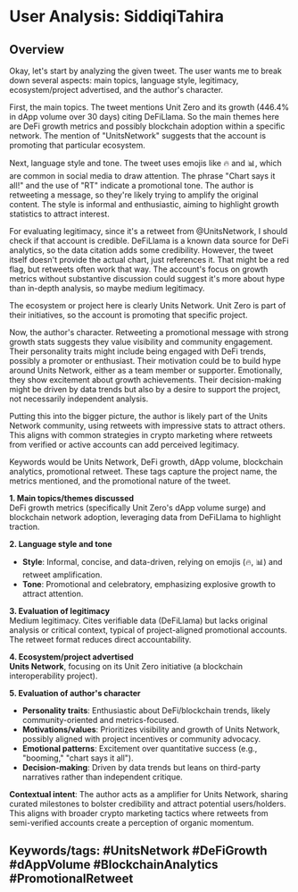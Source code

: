 # User Analysis: SiddiqiTahira

## Overview

<think>
Okay, let's start by analyzing the given tweet. The user wants me to break down several aspects: main topics, language style, legitimacy, ecosystem/project advertised, and the author's character. 

First, the main topics. The tweet mentions Unit Zero and its growth (446.4% in dApp volume over 30 days) citing DeFiLlama. So the main themes here are DeFi growth metrics and possibly blockchain adoption within a specific network. The mention of "UnitsNetwork" suggests that the account is promoting that particular ecosystem.

Next, language style and tone. The tweet uses emojis like 🔥 and 📊, which are common in social media to draw attention. The phrase "Chart says it all!" and the use of "RT" indicate a promotional tone. The author is retweeting a message, so they're likely trying to amplify the original content. The style is informal and enthusiastic, aiming to highlight growth statistics to attract interest.

For evaluating legitimacy, since it's a retweet from @UnitsNetwork, I should check if that account is credible. DeFiLlama is a known data source for DeFi analytics, so the data citation adds some credibility. However, the tweet itself doesn't provide the actual chart, just references it. That might be a red flag, but retweets often work that way. The account's focus on growth metrics without substantive discussion could suggest it's more about hype than in-depth analysis, so maybe medium legitimacy.

The ecosystem or project here is clearly Units Network. Unit Zero is part of their initiatives, so the account is promoting that specific project. 

Now, the author's character. Retweeting a promotional message with strong growth stats suggests they value visibility and community engagement. Their personality traits might include being engaged with DeFi trends, possibly a promoter or enthusiast. Their motivation could be to build hype around Units Network, either as a team member or supporter. Emotionally, they show excitement about growth achievements. Their decision-making might be driven by data trends but also by a desire to support the project, not necessarily independent analysis.

Putting this into the bigger picture, the author is likely part of the Units Network community, using retweets with impressive stats to attract others. This aligns with common strategies in crypto marketing where retweets from verified or active accounts can add perceived legitimacy.

Keywords would be Units Network, DeFi growth, dApp volume, blockchain analytics, promotional retweet. These tags capture the project name, the metrics mentioned, and the promotional nature of the tweet.
</think>

**1. Main topics/themes discussed**  
DeFi growth metrics (specifically Unit Zero's dApp volume surge) and blockchain network adoption, leveraging data from DeFiLlama to highlight traction.  

**2. Language style and tone**  
- **Style**: Informal, concise, and data-driven, relying on emojis (🔥, 📊) and retweet amplification.  
- **Tone**: Promotional and celebratory, emphasizing explosive growth to attract attention.  

**3. Evaluation of legitimacy**  
Medium legitimacy. Cites verifiable data (DeFiLlama) but lacks original analysis or critical context, typical of project-aligned promotional accounts. The retweet format reduces direct accountability.  

**4. Ecosystem/project advertised**  
**Units Network**, focusing on its Unit Zero initiative (a blockchain interoperability project).  

**5. Evaluation of author's character**  
- **Personality traits**: Enthusiastic about DeFi/blockchain trends, likely community-oriented and metrics-focused.  
- **Motivations/values**: Prioritizes visibility and growth of Units Network, possibly aligned with project incentives or community advocacy.  
- **Emotional patterns**: Excitement over quantitative success (e.g., "booming," "chart says it all").  
- **Decision-making**: Driven by data trends but leans on third-party narratives rather than independent critique.  

**Contextual intent**: The author acts as a amplifier for Units Network, sharing curated milestones to bolster credibility and attract potential users/holders. This aligns with broader crypto marketing tactics where retweets from semi-verified accounts create a perception of organic momentum.  

**Keywords/tags**: #UnitsNetwork #DeFiGrowth #dAppVolume #BlockchainAnalytics #PromotionalRetweet
---
